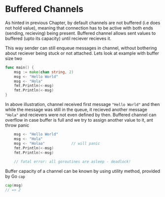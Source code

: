 # Buffered Channels

As hinted in previous Chapter, by default channels are not buffered \(i.e does not hold value\), meaning that connection has to be active with both ends \(sending, recieving\) being present. Buffered channel allows sent values to buffered \(upto its capacity\) until reciever recieves it.

This way sender can still enqueue messages in channel, without bothering about reciever being stuck or not attached. Lets look at example with buffer size two

```go
func main() {
    msg := make(chan string, 2)
    msg <- "Hello World"
    msg <- "Hola"
    fmt.Println(<-msg)
    fmt.Println(<-msg)
}
```

In above illustration, channel received first message `"Hello World"` and then while the message was still in the queue, it recieved another message `"Hola"` and recievers were not even defined by then. Buffered channel  can overflow in case buffer is full and we try to assign another value to it, ant throw panic

```go
    msg <- "Hello World"
    msg <- "Hola"
    msg <- "Holaa"            // will panic
    fmt.Println(<-msg)
    fmt.Println(<-msg)
    
    // fatal error: all goroutines are asleep - deadlock!
```

Buffer capacity of a channel can be known by using utility method, provided by Go `cap` 

```go
cap(msg)
// => 2
```

